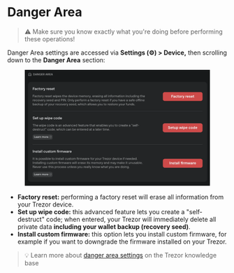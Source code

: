 # Danger Area

> ⚠️ Make sure you know exactly what you're doing before performing these operations!

Danger Area settings are accessed via **Settings (⚙️) > Device,** then scrolling down to the **Danger Area** section:

<figure><img src="../../../.gitbook/assets/Wipe_Code_setup.webp" alt=""><figcaption></figcaption></figure>

* **Factory reset:** performing a factory reset will erase all information from your Trezor device.
* **Set up wipe code:** this advanced feature lets you create a "self-destruct" code; when entered, your Trezor will immediately delete all private data **including your wallet backup (recovery seed)**.
* **Install custom firmware:** this option lets you install custom firmware, for example if you want to downgrade the firmware installed on your Trezor.

> 💡 Learn more about [danger area settings](https://trezor.io/guides/trezor-suite/trezor-suite-desktop/trezor-suite-settings#Danger_area) on the Trezor knowledge base
